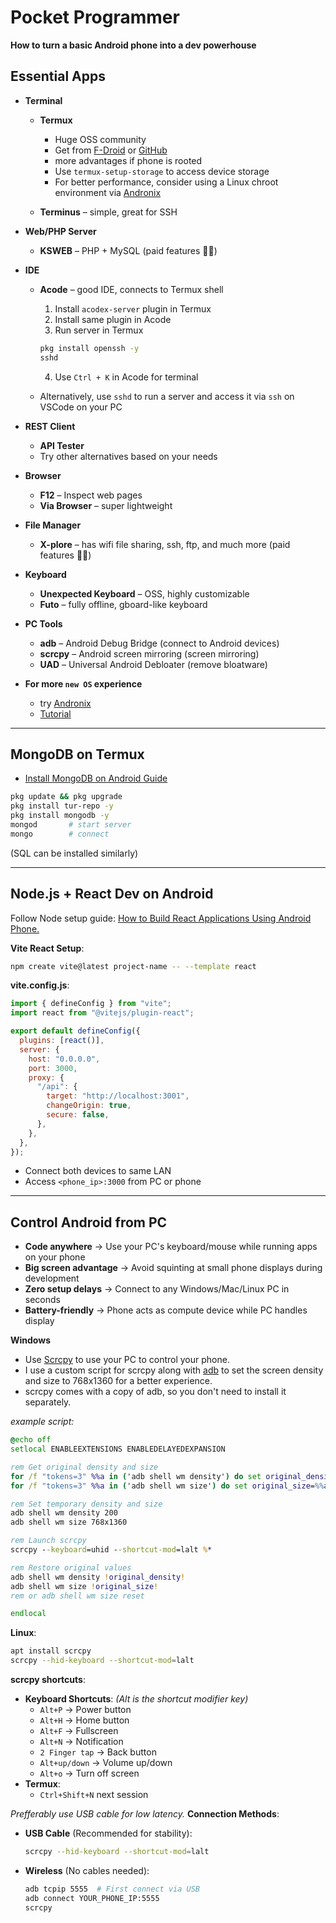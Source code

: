 # Pocket Programmer

**How to turn a basic Android phone into a dev powerhouse**

## Essential Apps

- **Terminal**

  - **Termux**

    - Huge OSS community
    - Get from [F-Droid](https://f-droid.org/en/packages/com.termux/) or [GitHub](https://github.com/termux/termux-app/releases)
    - more advantages if phone is rooted
    - Use `termux-setup-storage` to access device storage
    - For better performance, consider using a Linux chroot environment via [Andronix](https://andronix.app/)

  - **Terminus** – simple, great for SSH

- **Web/PHP Server**

  - **KSWEB** – PHP + MySQL (paid features 🏴‍☠️)

- **IDE**

  - **Acode** – good IDE, connects to Termux shell

    1. Install `acodex-server` plugin in Termux
    2. Install same plugin in Acode
    3. Run server in Termux

    ```bash
    pkg install openssh -y
    sshd
    ```

    4. Use `Ctrl + K` in Acode for terminal

  - Alternatively, use `sshd` to run a server and access it via `ssh` on VSCode on your PC

- **REST Client**

  - **API Tester**
  - Try other alternatives based on your needs

- **Browser**

  - **F12** – Inspect web pages
  - **Via Browser** – super lightweight

- **File Manager**

  - **X-plore** – has wifi file sharing, ssh, ftp, and much more (paid features 🏴‍☠️)

- **Keyboard**

  - **Unexpected Keyboard** – OSS, highly customizable
  - **Futo** – fully offline, gboard-like keyboard

- **PC Tools**

  - **adb** – Android Debug Bridge (connect to Android devices)
  - **scrcpy** – Android screen mirroring (screen mirroring)
  - **UAD** – Universal Android Debloater (remove bloatware)

- **For more `new OS` experience**
  - try [Andronix](https://andronix.app/)
  - [Tutorial](https://youtu.be/jvuufPWKF3k)

---

## MongoDB on Termux

- [Install MongoDB on Android Guide](https://micropreneur.life/how-to-install-mongodb-on-android-run-it-natively-no-mongodb-account-needed/)

```bash
pkg update && pkg upgrade
pkg install tur-repo -y
pkg install mongodb -y
mongod       # start server
mongo        # connect
```

(SQL can be installed similarly)

---

## Node.js + React Dev on Android

Follow Node setup guide: [How to Build React Applications Using Android Phone.](https://dev.to/andrewezeani/how-to-build-react-applications-using-an-android-phone-a-step-by-step-guide-4amh)

**Vite React Setup**:

```bash
npm create vite@latest project-name -- --template react
```

**vite.config.js**:

```js
import { defineConfig } from "vite";
import react from "@vitejs/plugin-react";

export default defineConfig({
  plugins: [react()],
  server: {
    host: "0.0.0.0",
    port: 3000,
    proxy: {
      "/api": {
        target: "http://localhost:3001",
        changeOrigin: true,
        secure: false,
      },
    },
  },
});
```

- Connect both devices to same LAN
- Access `<phone_ip>:3000` from PC or phone

---

## Control Android from PC

- **Code anywhere** -> Use your PC's keyboard/mouse while running apps on your phone
- **Big screen advantage** -> Avoid squinting at small phone displays during development
- **Zero setup delays** -> Connect to any Windows/Mac/Linux PC in seconds
- **Battery-friendly** -> Phone acts as compute device while PC handles display

**Windows**

- Use [Scrcpy](https://github.com/Genymobile/scrcpy/releases) to use your PC to control your phone.
- I use a custom script for scrcpy along with [adb](https://developer.android.com/studio/command-line/adb) to set the screen density and size to 768x1360 for a better experience.
- scrcpy comes with a copy of adb, so you don't need to install it separately.

_example script:_

```bat
@echo off
setlocal ENABLEEXTENSIONS ENABLEDELAYEDEXPANSION

rem Get original density and size
for /f "tokens=3" %%a in ('adb shell wm density') do set original_density=%%a
for /f "tokens=3" %%a in ('adb shell wm size') do set original_size=%%a

rem Set temporary density and size
adb shell wm density 200
adb shell wm size 768x1360

rem Launch scrcpy
scrcpy --keyboard=uhid --shortcut-mod=lalt %*

rem Restore original values
adb shell wm density !original_density!
adb shell wm size !original_size!
rem or adb shell wm size reset

endlocal
```

**Linux**:

```bash
apt install scrcpy
scrcpy --hid-keyboard --shortcut-mod=lalt
```

**scrcpy shortcuts**:

- **Keyboard Shortcuts**:
  _(Alt is the shortcut modifier key)_
  - `Alt+P` -> Power button
  - `Alt+H` -> Home button
  - `Alt+F` -> Fullscreen
  - `Alt+N` -> Notification
  - `2 Finger tap` -> Back button
  - `Alt+up/down` -> Volume up/down
  - `Alt+o` -> Turn off screen
- **Termux**:
  - `Ctrl+Shift+N` next session

_Prefferably use USB cable for low latency._
**Connection Methods**:

- **USB Cable** (Recommended for stability):
  ```bash
  scrcpy --hid-keyboard --shortcut-mod=lalt
  ```
- **Wireless** (No cables needed):
  ```bash
  adb tcpip 5555  # First connect via USB
  adb connect YOUR_PHONE_IP:5555
  scrcpy
  ```
